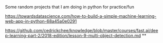 Some random projects that I am doing in python for practice/fun

https://towardsdatascience.com/how-to-build-a-simple-machine-learning-web-app-in-python-68a45a0e0291

https://github.com/cedrickchee/knowledge/blob/master/courses/fast.ai/deep-learning-part-2/2018-edition/lesson-9-multi-object-detection.md ** 
